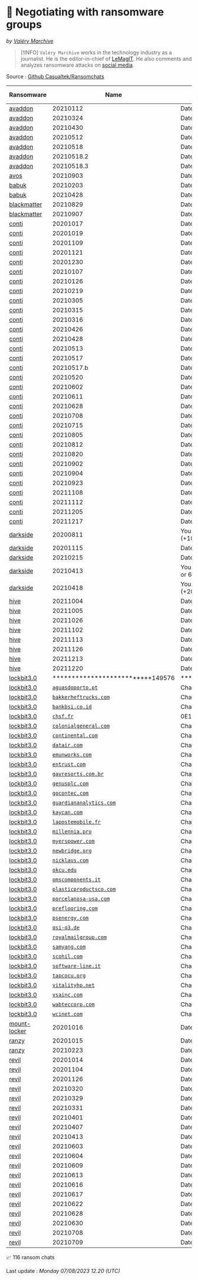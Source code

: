 
# 💬 Negotiating with ransomware groups

_by [Valéry Marchive](https://twitter.com/ValeryMarchive)_

> [!INFO]
> `Valéry Marchive` works in the technology industry as a journalist. He is the editor-in-chief of [LeMagIT](https://www.lemagit.fr). He also comments and analyzes ransomware attacks on [social media](https://twitter.com/valerymarchive?lang=en).
> 
Source : [Github Casualtek/Ransomchats](https://github.com/Casualtek/Ransomchats/)
 
   
 
| Ransomware | Name | Desc. | # Msg | Chat | 
|---|---|---|---|---|
| [avaddon](group/avaddon)  | 20210112  | Date: 2021-01-12 | 25 | <a href="https://chat.ransomware.live/chat/avaddon/20210112.html" target=_blank> 💬 </a> | 
| [avaddon](group/avaddon)  | 20210324  | Date: 2021-03-24 | 73 | <a href="https://chat.ransomware.live/chat/avaddon/20210324.html" target=_blank> 💬 </a> | 
| [avaddon](group/avaddon)  | 20210430  | Date: 2021-04-30 | 103 | <a href="https://chat.ransomware.live/chat/avaddon/20210430.html" target=_blank> 💬 </a> | 
| [avaddon](group/avaddon)  | 20210512  | Date: 2021-05-12 | 35 | <a href="https://chat.ransomware.live/chat/avaddon/20210512.html" target=_blank> 💬 </a> | 
| [avaddon](group/avaddon)  | 20210518  | Date: 2021-05-18 | 17 | <a href="https://chat.ransomware.live/chat/avaddon/20210518.html" target=_blank> 💬 </a> | 
| [avaddon](group/avaddon)  | 20210518.2  | Date: 2021-05-18 | 24 | <a href="https://chat.ransomware.live/chat/avaddon/20210518_2.html" target=_blank> 💬 </a> | 
| [avaddon](group/avaddon)  | 20210518.3  | Date: 2021-05-18 | 103 | <a href="https://chat.ransomware.live/chat/avaddon/20210518_3.html" target=_blank> 💬 </a> | 
| [avos](group/avos)  | 20210903  | Date: 2021-09-03 | 86 | <a href="https://chat.ransomware.live/chat/avos/20210903.html" target=_blank> 💬 </a> | 
| [babuk](group/babuk)  | 20210203  | Date: 2021-02-03 | 106 | <a href="https://chat.ransomware.live/chat/babuk/20210203.html" target=_blank> 💬 </a> | 
| [babuk](group/babuk)  | 20210428  | Date: 2021-04-28 | 44 | <a href="https://chat.ransomware.live/chat/babuk/20210428.html" target=_blank> 💬 </a> | 
| [blackmatter](group/blackmatter)  | 20210829  | Date: 2021-08-29 | 44 | <a href="https://chat.ransomware.live/chat/blackmatter/20210829.html" target=_blank> 💬 </a> | 
| [blackmatter](group/blackmatter)  | 20210907  | Date: 2021-09-07 | 77 | <a href="https://chat.ransomware.live/chat/blackmatter/20210907.html" target=_blank> 💬 </a> | 
| [conti](group/conti)  | 20201017  | Date: 2020-10-17 | 78 | <a href="https://chat.ransomware.live/chat/conti/20201017.html" target=_blank> 💬 </a> | 
| [conti](group/conti)  | 20201019  | Date: 2020-10-19 | 9 | <a href="https://chat.ransomware.live/chat/conti/20201019.html" target=_blank> 💬 </a> | 
| [conti](group/conti)  | 20201109  | Date: 2020-11-09 | 255 | <a href="https://chat.ransomware.live/chat/conti/20201109.html" target=_blank> 💬 </a> | 
| [conti](group/conti)  | 20201121  | Date: 2020-11-21 | 6 | <a href="https://chat.ransomware.live/chat/conti/20201121.html" target=_blank> 💬 </a> | 
| [conti](group/conti)  | 20201230  | Date: 2020-12-30 | 146 | <a href="https://chat.ransomware.live/chat/conti/20201230.html" target=_blank> 💬 </a> | 
| [conti](group/conti)  | 20210107  | Date: 2021-01-07 | 139 | <a href="https://chat.ransomware.live/chat/conti/20210107.html" target=_blank> 💬 </a> | 
| [conti](group/conti)  | 20210126  | Date: 2021-01-26 | 9 | <a href="https://chat.ransomware.live/chat/conti/20210126.html" target=_blank> 💬 </a> | 
| [conti](group/conti)  | 20210219  | Date: 2021-02-19 | 12 | <a href="https://chat.ransomware.live/chat/conti/20210219.html" target=_blank> 💬 </a> | 
| [conti](group/conti)  | 20210305  | Date: 2021-03-05 | 45 | <a href="https://chat.ransomware.live/chat/conti/20210305.html" target=_blank> 💬 </a> | 
| [conti](group/conti)  | 20210315  | Date: 2021-03-15 | 49 | <a href="https://chat.ransomware.live/chat/conti/20210315.html" target=_blank> 💬 </a> | 
| [conti](group/conti)  | 20210316  | Date: 2021-03-16 | 63 | <a href="https://chat.ransomware.live/chat/conti/20210316.html" target=_blank> 💬 </a> | 
| [conti](group/conti)  | 20210426  | Date: 2021-04-26 | 12 | <a href="https://chat.ransomware.live/chat/conti/20210426.html" target=_blank> 💬 </a> | 
| [conti](group/conti)  | 20210428  | Date: 2021-04-28 | 13 | <a href="https://chat.ransomware.live/chat/conti/20210428.html" target=_blank> 💬 </a> | 
| [conti](group/conti)  | 20210513  | Date: 2021-05-13 | 78 | <a href="https://chat.ransomware.live/chat/conti/20210513.html" target=_blank> 💬 </a> | 
| [conti](group/conti)  | 20210517  | Date: 2021-05-17 | 56 | <a href="https://chat.ransomware.live/chat/conti/20210517.html" target=_blank> 💬 </a> | 
| [conti](group/conti)  | 20210517.b  | Date: 2021-05-17 | 69 | <a href="https://chat.ransomware.live/chat/conti/20210517_b.html" target=_blank> 💬 </a> | 
| [conti](group/conti)  | 20210520  | Date: 2021-05-20 | 101 | <a href="https://chat.ransomware.live/chat/conti/20210520.html" target=_blank> 💬 </a> | 
| [conti](group/conti)  | 20210602  | Date: 2021-06-02 | 81 | <a href="https://chat.ransomware.live/chat/conti/20210602.html" target=_blank> 💬 </a> | 
| [conti](group/conti)  | 20210611  | Date: 2021-06-11 | 48 | <a href="https://chat.ransomware.live/chat/conti/20210611.html" target=_blank> 💬 </a> | 
| [conti](group/conti)  | 20210628  | Date: 2021-06-28 | 34 | <a href="https://chat.ransomware.live/chat/conti/20210628.html" target=_blank> 💬 </a> | 
| [conti](group/conti)  | 20210708  | Date: 2021-07-08 | 25 | <a href="https://chat.ransomware.live/chat/conti/20210708.html" target=_blank> 💬 </a> | 
| [conti](group/conti)  | 20210715  | Date: 2021-07-15 | 10 | <a href="https://chat.ransomware.live/chat/conti/20210715.html" target=_blank> 💬 </a> | 
| [conti](group/conti)  | 20210805  | Date: 2021-08-05 | 47 | <a href="https://chat.ransomware.live/chat/conti/20210805.html" target=_blank> 💬 </a> | 
| [conti](group/conti)  | 20210812  | Date: 2021-08-12 | 46 | <a href="https://chat.ransomware.live/chat/conti/20210812.html" target=_blank> 💬 </a> | 
| [conti](group/conti)  | 20210820  | Date: 2021-08-20 | 50 | <a href="https://chat.ransomware.live/chat/conti/20210820.html" target=_blank> 💬 </a> | 
| [conti](group/conti)  | 20210902  | Date: 2021-09-02 | 43 | <a href="https://chat.ransomware.live/chat/conti/20210902.html" target=_blank> 💬 </a> | 
| [conti](group/conti)  | 20210904  | Date: 2021-09-04 | 17 | <a href="https://chat.ransomware.live/chat/conti/20210904.html" target=_blank> 💬 </a> | 
| [conti](group/conti)  | 20210923  | Date: 2021-09-23 | 14 | <a href="https://chat.ransomware.live/chat/conti/20210923.html" target=_blank> 💬 </a> | 
| [conti](group/conti)  | 20211108  | Date: 2021-11-08 | 32 | <a href="https://chat.ransomware.live/chat/conti/20211108.html" target=_blank> 💬 </a> | 
| [conti](group/conti)  | 20211112  | Date: 2021-11-12 | 32 | <a href="https://chat.ransomware.live/chat/conti/20211112.html" target=_blank> 💬 </a> | 
| [conti](group/conti)  | 20211205  | Date: 2021-12-05 | 63 | <a href="https://chat.ransomware.live/chat/conti/20211205.html" target=_blank> 💬 </a> | 
| [conti](group/conti)  | 20211217  | Date: 2021-12-17 | 27 | <a href="https://chat.ransomware.live/chat/conti/20211217.html" target=_blank> 💬 </a> | 
| [darkside](group/darkside)  | 20200811  | You need pay  $ 2,000,000 190.363 BTC (+10%) or 22537.751 XMR | 85 | <a href="https://chat.ransomware.live/chat/darkside/20200811.html" target=_blank> 💬 </a> | 
| [darkside](group/darkside)  | 20201115  | Date: 2020-11-15 | 243 | <a href="https://chat.ransomware.live/chat/darkside/20201115.html" target=_blank> 💬 </a> | 
| [darkside](group/darkside)  | 20210215  | Date: 2021-02-15 | 24 | <a href="https://chat.ransomware.live/chat/darkside/20210215.html" target=_blank> 💬 </a> | 
| [darkside](group/darkside)  | 20210413  | You must pay  $ 250000 5.51 BTC (+20%) or 603.89 XMR | 63 | <a href="https://chat.ransomware.live/chat/darkside/20210413.html" target=_blank> 💬 </a> | 
| [darkside](group/darkside)  | 20210418  | You must pay  $ 10000000 220.02 BTC (+20%) or 23879.46 XMR | 10 | <a href="https://chat.ransomware.live/chat/darkside/20210418.html" target=_blank> 💬 </a> | 
| [hive](group/hive)  | 20211004  | Date: 2021-10-04 | 70 | <a href="https://chat.ransomware.live/chat/hive/20211004.html" target=_blank> 💬 </a> | 
| [hive](group/hive)  | 20211005  | Date: 2021-10-05 | 19 | <a href="https://chat.ransomware.live/chat/hive/20211005.html" target=_blank> 💬 </a> | 
| [hive](group/hive)  | 20211026  | Date: 2021-10-26 | 46 | <a href="https://chat.ransomware.live/chat/hive/20211026.html" target=_blank> 💬 </a> | 
| [hive](group/hive)  | 20211102  | Date: 2021-11-02 | 58 | <a href="https://chat.ransomware.live/chat/hive/20211102.html" target=_blank> 💬 </a> | 
| [hive](group/hive)  | 20211113  | Date: 2021-11-13 | 136 | <a href="https://chat.ransomware.live/chat/hive/20211113.html" target=_blank> 💬 </a> | 
| [hive](group/hive)  | 20211126  | Date: 2021-11-26 | 4 | <a href="https://chat.ransomware.live/chat/hive/20211126.html" target=_blank> 💬 </a> | 
| [hive](group/hive)  | 20211213  | Date: 2021-12-13 | 15 | <a href="https://chat.ransomware.live/chat/hive/20211213.html" target=_blank> 💬 </a> | 
| [hive](group/hive)  | 20211220  | Date: 2021-12-20 | 24 | <a href="https://chat.ransomware.live/chat/hive/20211220.html" target=_blank> 💬 </a> | 
| [lockbit3.0](group/lockbit3)  | **************************149576  | **************************149576 | 17 | <a href="https://chat.ransomware.live/chat/lockbit3.0/**************************149576.html" target=_blank> 💬 </a> | 
| [lockbit3.0](group/lockbit3)  | [`aguasdoporto.pt`](https://www.aguasdoporto.pt)  | Chat: *************83E824 | 3 | <a href="https://chat.ransomware.live/chat/lockbit3.0/aguasdoporto_pt.html" target=_blank> 💬 </a> | 
| [lockbit3.0](group/lockbit3)  | [`bakkerheftrucks.com`](https://www.bakkerheftrucks.com)  | Chat: *************E06EBD | 27 | <a href="https://chat.ransomware.live/chat/lockbit3.0/bakkerheftrucks_com.html" target=_blank> 💬 </a> | 
| [lockbit3.0](group/lockbit3)  | [`bankbsi.co.id`](https://www.bankbsi.co.id)  | Chat: *************6B2E47 | 27 | <a href="https://chat.ransomware.live/chat/lockbit3.0/bankbsi_co_id.html" target=_blank> 💬 </a> | 
| [lockbit3.0](group/lockbit3)  | [`chsf.fr`](https://www.chsf.fr)  | 0E1263992076698458ABCB025007C6FF | 42 | <a href="https://chat.ransomware.live/chat/lockbit3.0/chsf_fr.html" target=_blank> 💬 </a> | 
| [lockbit3.0](group/lockbit3)  | [`colonialgeneral.com`](https://www.colonialgeneral.com)  | Chat: *************E3E6E9 | 25 | <a href="https://chat.ransomware.live/chat/lockbit3.0/colonialgeneral_com.html" target=_blank> 💬 </a> | 
| [lockbit3.0](group/lockbit3)  | [`continental.com`](https://www.continental.com)  | Chat: *************830677 | 37 | <a href="https://chat.ransomware.live/chat/lockbit3.0/continental_com.html" target=_blank> 💬 </a> | 
| [lockbit3.0](group/lockbit3)  | [`datair.com`](https://www.datair.com)  | Chat: *************138292 | 106 | <a href="https://chat.ransomware.live/chat/lockbit3.0/datair_com.html" target=_blank> 💬 </a> | 
| [lockbit3.0](group/lockbit3)  | [`emunworks.com`](https://www.emunworks.com)  | Chat: *************FD63B4 | 8 | <a href="https://chat.ransomware.live/chat/lockbit3.0/emunworks_com.html" target=_blank> 💬 </a> | 
| [lockbit3.0](group/lockbit3)  | [`entrust.com`](https://www.entrust.com)  | Chat: *************58E425 | 29 | <a href="https://chat.ransomware.live/chat/lockbit3.0/entrust_com.html" target=_blank> 💬 </a> | 
| [lockbit3.0](group/lockbit3)  | [`gavresorts.com.br`](https://www.gavresorts.com.br)  | Chat: *************5571ED | 6 | <a href="https://chat.ransomware.live/chat/lockbit3.0/gavresorts_com_br.html" target=_blank> 💬 </a> | 
| [lockbit3.0](group/lockbit3)  | [`genusplc.com`](https://www.genusplc.com)  | Chat: *************3FB886 | 34 | <a href="https://chat.ransomware.live/chat/lockbit3.0/genusplc_com.html" target=_blank> 💬 </a> | 
| [lockbit3.0](group/lockbit3)  | [`gocontec.com`](https://www.gocontec.com)  | Chat: *************D530E1 | 52 | <a href="https://chat.ransomware.live/chat/lockbit3.0/gocontec_com.html" target=_blank> 💬 </a> | 
| [lockbit3.0](group/lockbit3)  | [`guardiananalytics.com`](https://www.guardiananalytics.com)  | Chat: *************E1F5B5 | 27 | <a href="https://chat.ransomware.live/chat/lockbit3.0/guardiananalytics_com.html" target=_blank> 💬 </a> | 
| [lockbit3.0](group/lockbit3)  | [`kaycan.com`](https://www.kaycan.com)  | Chat: *************7E0E3E | 94 | <a href="https://chat.ransomware.live/chat/lockbit3.0/kaycan_com.html" target=_blank> 💬 </a> | 
| [lockbit3.0](group/lockbit3)  | [`lapostemobile.fr`](https://www.lapostemobile.fr)  | Chat: *************DD3ED9 | 93 | <a href="https://chat.ransomware.live/chat/lockbit3.0/lapostemobile_fr.html" target=_blank> 💬 </a> | 
| [lockbit3.0](group/lockbit3)  | [`millennia.pro`](https://www.millennia.pro)  | Chat: *************83E679 | 43 | <a href="https://chat.ransomware.live/chat/lockbit3.0/millennia_pro.html" target=_blank> 💬 </a> | 
| [lockbit3.0](group/lockbit3)  | [`myerspower.com`](https://www.myerspower.com)  | Chat: *************C28148 | 99 | <a href="https://chat.ransomware.live/chat/lockbit3.0/myerspower_com.html" target=_blank> 💬 </a> | 
| [lockbit3.0](group/lockbit3)  | [`newbridge.org`](https://www.newbridge.org)  | Chat: *************FFFFFF | 70 | <a href="https://chat.ransomware.live/chat/lockbit3.0/newbridge_org.html" target=_blank> 💬 </a> | 
| [lockbit3.0](group/lockbit3)  | [`nicklaus.com`](https://www.nicklaus.com)  | Chat: *************EDEF83 | 43 | <a href="https://chat.ransomware.live/chat/lockbit3.0/nicklaus_com.html" target=_blank> 💬 </a> | 
| [lockbit3.0](group/lockbit3)  | [`okcu.edu`](https://www.okcu.edu)  | Chat: *************48F187 | 56 | <a href="https://chat.ransomware.live/chat/lockbit3.0/okcu_edu.html" target=_blank> 💬 </a> | 
| [lockbit3.0](group/lockbit3)  | [`omscomponents.it`](https://www.omscomponents.it)  | Chat: *************6061AC | 66 | <a href="https://chat.ransomware.live/chat/lockbit3.0/omscomponents_it.html" target=_blank> 💬 </a> | 
| [lockbit3.0](group/lockbit3)  | [`plasticproductsco.com`](https://www.plasticproductsco.com)  | Chat: *************8FD3F5 | 28 | <a href="https://chat.ransomware.live/chat/lockbit3.0/plasticproductsco_com.html" target=_blank> 💬 </a> | 
| [lockbit3.0](group/lockbit3)  | [`porcelanosa-usa.com`](https://www.porcelanosa-usa.com)  | Chat: *************A3A3A4 | 8 | <a href="https://chat.ransomware.live/chat/lockbit3.0/porcelanosa-usa_com.html" target=_blank> 💬 </a> | 
| [lockbit3.0](group/lockbit3)  | [`preflooring.com`](https://www.preflooring.com)  | Chat: *************645926 | 17 | <a href="https://chat.ransomware.live/chat/lockbit3.0/preflooring_com.html" target=_blank> 💬 </a> | 
| [lockbit3.0](group/lockbit3)  | [`psenergy.com`](https://www.psenergy.com)  | Chat: *************1E97B3 | 25 | <a href="https://chat.ransomware.live/chat/lockbit3.0/psenergy_com.html" target=_blank> 💬 </a> | 
| [lockbit3.0](group/lockbit3)  | [`qsi-q3.de`](https://www.qsi-q3.de)  | Chat: *************D81BF2 | 20 | <a href="https://chat.ransomware.live/chat/lockbit3.0/qsi-q3_de.html" target=_blank> 💬 </a> | 
| [lockbit3.0](group/lockbit3)  | [`royalmailgroup.com`](https://www.royalmailgroup.com)  | Chat: *************E3E68C | 103 | <a href="https://chat.ransomware.live/chat/lockbit3.0/royalmailgroup_com.html" target=_blank> 💬 </a> | 
| [lockbit3.0](group/lockbit3)  | [`samyang.com`](https://www.samyang.com)  | Chat: *************21837D | 237 | <a href="https://chat.ransomware.live/chat/lockbit3.0/samyang_com.html" target=_blank> 💬 </a> | 
| [lockbit3.0](group/lockbit3)  | [`scohil.com`](https://www.scohil.com)  | Chat: *************C0C807 | 29 | <a href="https://chat.ransomware.live/chat/lockbit3.0/scohil_com.html" target=_blank> 💬 </a> | 
| [lockbit3.0](group/lockbit3)  | [`software-line.it`](https://www.software-line.it)  | Chat: *************4E978C | 30 | <a href="https://chat.ransomware.live/chat/lockbit3.0/software-line_it.html" target=_blank> 💬 </a> | 
| [lockbit3.0](group/lockbit3)  | [`tapcocu.org`](https://www.tapcocu.org)  | Chat: *************888989 | 215 | <a href="https://chat.ransomware.live/chat/lockbit3.0/tapcocu_org.html" target=_blank> 💬 </a> | 
| [lockbit3.0](group/lockbit3)  | [`vitalityhp.net`](https://www.vitalityhp.net)  | Chat: *************DFC2C5 | 73 | <a href="https://chat.ransomware.live/chat/lockbit3.0/vitalityhp_net.html" target=_blank> 💬 </a> | 
| [lockbit3.0](group/lockbit3)  | [`vsainc.com`](https://www.vsainc.com)  | Chat: *************CED340 | 21 | <a href="https://chat.ransomware.live/chat/lockbit3.0/vsainc_com.html" target=_blank> 💬 </a> | 
| [lockbit3.0](group/lockbit3)  | [`wabteccorp.com`](https://www.wabteccorp.com)  | Chat: *************89AFE8 | 39 | <a href="https://chat.ransomware.live/chat/lockbit3.0/wabteccorp_com.html" target=_blank> 💬 </a> | 
| [lockbit3.0](group/lockbit3)  | [`wcinet.com`](https://www.wcinet.com)  | Chat: *************7240FE | 34 | <a href="https://chat.ransomware.live/chat/lockbit3.0/wcinet_com.html" target=_blank> 💬 </a> | 
| [mount-locker](group/mount-locker)  | 20201016  | Date: 2020-10-16 | 60 | <a href="https://chat.ransomware.live/chat/mount-locker/20201016.html" target=_blank> 💬 </a> | 
| [ranzy](group/ranzy)  | 20201015  | Date: 2020-10-15 | 36 | <a href="https://chat.ransomware.live/chat/ranzy/20201015.html" target=_blank> 💬 </a> | 
| [ranzy](group/ranzy)  | 20210223  | Date: 2021-02-23 | 20 | <a href="https://chat.ransomware.live/chat/ranzy/20210223.html" target=_blank> 💬 </a> | 
| [revil](group/revil)  | 20201014  | Date: 2020-10-14 | 72 | <a href="https://chat.ransomware.live/chat/revil/20201014.html" target=_blank> 💬 </a> | 
| [revil](group/revil)  | 20201104  | Date: 2020-11-04 | 63 | <a href="https://chat.ransomware.live/chat/revil/20201104.html" target=_blank> 💬 </a> | 
| [revil](group/revil)  | 20201126  | Date: 2020-11-26 | 79 | <a href="https://chat.ransomware.live/chat/revil/20201126.html" target=_blank> 💬 </a> | 
| [revil](group/revil)  | 20210320  | Date: 2021-03-20 | 13 | <a href="https://chat.ransomware.live/chat/revil/20210320.html" target=_blank> 💬 </a> | 
| [revil](group/revil)  | 20210329  | Date: 2021-03-29 | 43 | <a href="https://chat.ransomware.live/chat/revil/20210329.html" target=_blank> 💬 </a> | 
| [revil](group/revil)  | 20210331  | Date: 2021-03-31 | 23 | <a href="https://chat.ransomware.live/chat/revil/20210331.html" target=_blank> 💬 </a> | 
| [revil](group/revil)  | 20210401  | Date: 2021-04-01 | 78 | <a href="https://chat.ransomware.live/chat/revil/20210401.html" target=_blank> 💬 </a> | 
| [revil](group/revil)  | 20210407  | Date: 2021-04-07 | 15 | <a href="https://chat.ransomware.live/chat/revil/20210407.html" target=_blank> 💬 </a> | 
| [revil](group/revil)  | 20210413  | Date: 2021-04-13 | 156 | <a href="https://chat.ransomware.live/chat/revil/20210413.html" target=_blank> 💬 </a> | 
| [revil](group/revil)  | 20210603  | Date: 2021-06-03 | 63 | <a href="https://chat.ransomware.live/chat/revil/20210603.html" target=_blank> 💬 </a> | 
| [revil](group/revil)  | 20210604  | Date: 2021-06-04 | 10 | <a href="https://chat.ransomware.live/chat/revil/20210604.html" target=_blank> 💬 </a> | 
| [revil](group/revil)  | 20210609  | Date: 2021-06-09 | 58 | <a href="https://chat.ransomware.live/chat/revil/20210609.html" target=_blank> 💬 </a> | 
| [revil](group/revil)  | 20210613  | Date: 2021-06-13 | 132 | <a href="https://chat.ransomware.live/chat/revil/20210613.html" target=_blank> 💬 </a> | 
| [revil](group/revil)  | 20210616  | Date: 2021-06-16 | 31 | <a href="https://chat.ransomware.live/chat/revil/20210616.html" target=_blank> 💬 </a> | 
| [revil](group/revil)  | 20210617  | Date: 2021-06-17 | 67 | <a href="https://chat.ransomware.live/chat/revil/20210617.html" target=_blank> 💬 </a> | 
| [revil](group/revil)  | 20210622  | Date: 2021-06-22 | 52 | <a href="https://chat.ransomware.live/chat/revil/20210622.html" target=_blank> 💬 </a> | 
| [revil](group/revil)  | 20210628  | Date: 2021-06-28 | 39 | <a href="https://chat.ransomware.live/chat/revil/20210628.html" target=_blank> 💬 </a> | 
| [revil](group/revil)  | 20210630  | Date: 2021-06-30 | 42 | <a href="https://chat.ransomware.live/chat/revil/20210630.html" target=_blank> 💬 </a> | 
| [revil](group/revil)  | 20210708  | Date: 2021-07-09 | 28 | <a href="https://chat.ransomware.live/chat/revil/20210708.html" target=_blank> 💬 </a> | 
| [revil](group/revil)  | 20210709  | Date: 2021-07-09 | 1 | <a href="https://chat.ransomware.live/chat/revil/20210709.html" target=_blank> 💬 </a> | 

📈 116 ransom chats
 
Last update : _Monday 07/08/2023 12.20 (UTC)_
